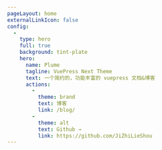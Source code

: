 ```yaml
---
pageLayout: home
externalLinkIcon: false
config:
  -
    type: hero
    full: true
    background: tint-plate
    hero:
      name: Plume
      tagline: VuePress Next Theme
      text: 一个简约的，功能丰富的 vuepress 文档&博客 
      actions:
        -
          theme: brand
          text: 博客
          link: /blog/
        -
          theme: alt
          text: Github →
          link: https://github.com/JiZhiLieShou
---
```


